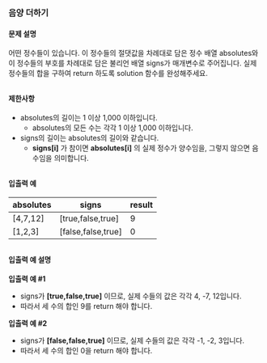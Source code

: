 ### 음양 더하기

#### 문제 설명
어떤 정수들이 있습니다. 이 정수들의 절댓값을 차례대로 담은 정수 배열 absolutes와 이 정수들의 부호를 차례대로 담은 불리언 배열 signs가 매개변수로 주어집니다. 실제 정수들의 합을 구하여 return 하도록 solution 함수를 완성해주세요.
<h2></h2>

#### 제한사항
* absolutes의 길이는 1 이상 1,000 이하입니다.
  * absolutes의 모든 수는 각각 1 이상 1,000 이하입니다.
* signs의 길이는 absolutes의 길이와 같습니다.
  * <b>signs[i]</b> 가 참이면 <b>absolutes[i]</b> 의 실제 정수가 양수임을, 그렇지 않으면 음수임을 의미합니다.
<h2></h2>

#### 입출력 예
|absolutes|signs|result|
|--------|-----------------|-|
|[4,7,12]|[true,false,true]|9|
|[1,2,3]|[false,false,true]|0|
<h2></h2>

#### 입출력 예 설명
<b>입출력 예 #1</b>
* signs가 <b>[true,false,true]</b> 이므로, 실제 수들의 값은 각각 4, -7, 12입니다.
* 따라서 세 수의 합인 9를 return 해야 합니다.

<b>입출력 예 #2</b>
* signs가 <b>[false,false,true]</b> 이므로, 실제 수들의 값은 각각 -1, -2, 3입니다.
* 따라서 세 수의 합인 0을 return 해야 합니다.

